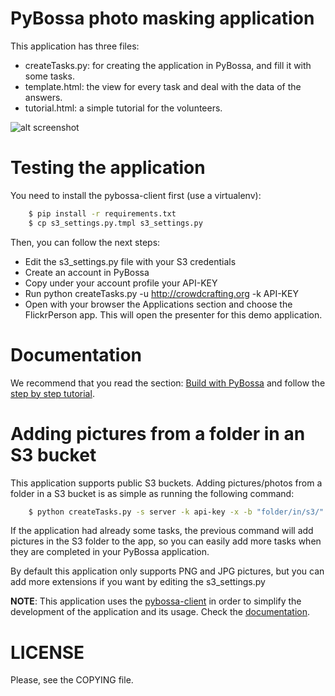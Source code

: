 PyBossa photo masking application
=================================

This application has three files:

*  createTasks.py: for creating the application in PyBossa, and fill it with some tasks.
*  template.html: the view for every task and deal with the data of the answers.
*  tutorial.html: a simple tutorial for the volunteers.

![alt screenshot](http://micropasts.org/wp-content/uploads/2014/09/BraceletsApp.png)

Testing the application
=======================

You need to install the pybossa-client first (use a virtualenv):

```bash
    $ pip install -r requirements.txt
    $ cp s3_settings.py.tmpl s3_settings.py
```

Then, you can follow the next steps:

*  Edit the s3_settings.py file with your S3 credentials
*  Create an account in PyBossa
*  Copy under your account profile your API-KEY
*  Run python createTasks.py -u http://crowdcrafting.org -k API-KEY
*  Open with your browser the Applications section and choose the FlickrPerson app. This will open the presenter for this demo application.

Documentation
=============

We recommend that you read the section: [Build with PyBossa](http://docs.pybossa.com/en/latest/build_with_pybossa.html) and follow the [step by step tutorial](http://docs.pybossa.com/en/latest/user/tutorial.html).

Adding pictures from a folder in an S3 bucket
=============================================

This application supports public S3 buckets. Adding pictures/photos from
a folder in a S3 bucket is as simple as running the following command:

```bash
    $ python createTasks.py -s server -k api-key -x -b "folder/in/s3/"
```

If the application had already some tasks, the previous command will add
pictures in the S3 folder to the app, so you can easily add more tasks when
they are completed in your PyBossa application.

By default this application only supports PNG and JPG pictures, but you can add
more extensions if you want by editing the s3_settings.py

**NOTE**: This application uses the [pybossa-client](https://pypi.python.org/pypi/pybossa-client) in order to simplify the development of the application and its usage. Check the [documentation](http://pythonhosted.org/pybossa-client/).


LICENSE
=======

Please, see the COPYING file.
